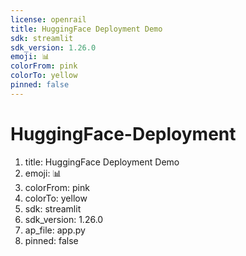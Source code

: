 ```yaml
---
license: openrail
title: HuggingFace Deployment Demo
sdk: streamlit
sdk_version: 1.26.0
emoji: 📊
colorFrom: pink
colorTo: yellow
pinned: false
---
```


# HuggingFace-Deployment

1. title: HuggingFace Deployment Demo
2. emoji: 📊
3. colorFrom: pink
4. colorTo: yellow
5. sdk: streamlit
6. sdk_version: 1.26.0
7. ap_file: app.py
8. pinned: false

